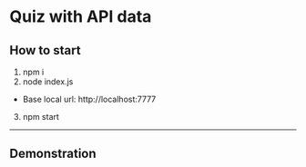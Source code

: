 # Quiz with API data

## How to start

1. npm i
2. node index.js

- Base local url: http://localhost:7777

3. npm start

---

## Demonstration
